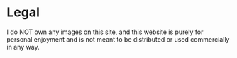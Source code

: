 # Legal

I do NOT own any images on this site, and this website is purely for personal enjoyment and is not meant to be distributed or used commercially in any way.
